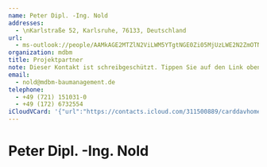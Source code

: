 ```yaml
---
name: Peter Dipl. -Ing. Nold
addresses:
  - \nKarlstraße 52, Karlsruhe, 76133, Deutschland
url:
  - ms-outlook://people/AAMkAGE2MTZlN2ViLWM5YTgtNGE0Zi05MjUzLWE2N2ZmOTNiNzU1NwBGAAAAAAATi9mlcaWmRrOUSDPipn7pBwDaKeY3E0WlQqDBzbWTDvYeAAAAqKThAADHJuMw62o-TK0TKb6l_TD0AABZBemZAAA=?accountKey=8f7e2b1612c1987325fb966238129f30&accountExportedAt=559252279.911066
organization: mdbm
title: Projektpartner
note: Dieser Kontakt ist schreibgeschützt. Tippen Sie auf den Link oben\, umihn in Outlook zu bearbeiten.
email:
  - nold@mdbm-baumanagement.de
telephone:
  - +49 (721) 151031-0
  - +49 (172) 6732554
iCloudVCard: '{"url":"https://contacts.icloud.com/311500889/carddavhome/card/7B7BC505-6A7A-44C4-A89B-D9F5DE1F74BC.vcf","etag":"\"kmfhaomg\"","data":"BEGIN:VCARD\r\nVERSION:3.0\r\nFN:\r\nN:Nold;-Ing.;;Peter Dipl.;\r\nUID:C13BA8DF-B717-4739-9A47-A2628D103F18\r\nADR:;;\\nKarlstraße 52;Karlsruhe;;76133;Deutschland;\r\nitem3.X-ABLABEL:Outlook\r\nPRODID:-//Apple Inc.//iOS 11.4.1//EN\r\nREV:2025-04-03T22:18:21Z\r\nURL:ms-outlook://people/AAMkAGE2MTZlN2ViLWM5YTgtNGE0Zi05MjUzLWE2N2ZmOTNiNzU\r\n 1NwBGAAAAAAATi9mlcaWmRrOUSDPipn7pBwDaKeY3E0WlQqDBzbWTDvYeAAAAqKThAADHJuMw62\r\n o-TK0TKb6l_TD0AABZBemZAAA=?accountKey=8f7e2b1612c1987325fb966238129f30&acco\r\n untExportedAt=559252279.911066\r\nORG:mdbm;\r\nTITLE:Projektpartner\r\nNOTE:Dieser Kontakt ist schreibgeschützt. Tippen Sie auf den Link oben\\, um\r\n ihn in Outlook zu bearbeiten.\r\nEMAIL:nold@mdbm-baumanagement.de\r\nTEL:+49 (721) 151031-0\r\nTEL:+49 (172) 6732554\r\nEND:VCARD"}'
---
```

# Peter Dipl. -Ing. Nold